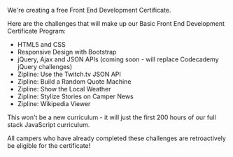 We're creating a free Front End Development Certificate.

Here are the challenges that will make up our Basic Front End Development Certificate Program:

- HTML5 and CSS
- Responsive Design with Bootstrap
- jQuery, Ajax and JSON APIs (coming soon - will replace Codecademy jQuery challenges)
- Zipline: Use the Twitch.tv JSON API
- Zipline: Build a Random Quote Machine
- Zipline: Show the Local Weather
- Zipline: Stylize Stories on Camper News
- Zipline: Wikipedia Viewer

This won't be a new curriculum - it will just the first 200 hours of our full stack JavaScript curriculum.

All campers who have already completed these challenges are retroactively be eligible for the certificate!